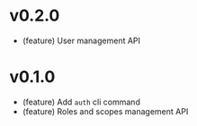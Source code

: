 # v0.2.0

-   (feature) User management API

# v0.1.0

-   (feature) Add `auth` cli command
-   (feature) Roles and scopes management API

